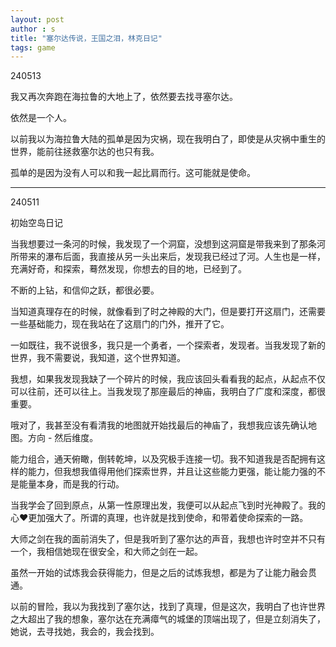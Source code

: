 ```yaml
---
layout: post
author : s
title: "塞尔达传说，王国之泪，林克日记"
tags: game
---
```

240513

我又再次奔跑在海拉鲁的大地上了，依然要去找寻塞尔达。

依然是一个人。

以前我以为海拉鲁大陆的孤单是因为灾祸，现在我明白了，即使是从灾祸中重生的世界，能前往拯救塞尔达的也只有我。

孤单的是因为没有人可以和我一起比肩而行。这可能就是使命。


---
240511

初始空岛日记

当我想要过一条河的时候，我发现了一个洞窟，没想到这洞窟是带我来到了那条河所带来的瀑布后面，我直接从另一头出来后，发现我已经过了河。人生也是一样，充满好奇，和探索，蓦然发现，你想去的目的地，已经到了。

不断的上钻，和信仰之跃，都很必要。

当知道真理存在的时候，就像看到了时之神殿的大门，但是要打开这扇门，还需要一些基础能力，现在我站在了这扇门的门外，推开了它。

一如既往，我不说很多，我只是一个勇者，一个探索者，发现者。当我发现了新的世界，我不需要说，我知道，这个世界知道。

我想，如果我发现我缺了一个碎片的时候，我应该回头看看我的起点，从起点不仅可以往前，还可以往上。当我发现了那座最后的神庙，我明白了广度和深度，都很重要。

哦对了，我甚至没有看清我的地图就开始找最后的神庙了，我想我应该先确认地图。方向 - 然后维度。

能力组合，通天俯瞰，倒转乾坤，以及究极手连接一切。我不知道我是否配拥有这样的能力，但我想我值得用他们探索世界，并且让这些能力更强，能让能力强的不是能量本身，而是我的行动。

当我学会了回到原点，从第一性原理出发，我便可以从起点飞到时光神殿了。我的心❤️更加强大了。所谓的真理，也许就是找到使命，和带着使命探索的一路。

大师之剑在我的面前消失了，但是我听到了塞尔达的声音，我想也许时空并不只有一个，我相信她现在很安全，和大师之剑在一起。

虽然一开始的试炼我会获得能力，但是之后的试炼我想，都是为了让能力融会贯通。

以前的冒险，我以为我找到了塞尔达，找到了真理，但是这次，我明白了也许世界之大超出了我的想象，塞尔达在充满瘴气的城堡的顶端出现了，但是立刻消失了，她说，去寻找她，我会的，我会找到。
